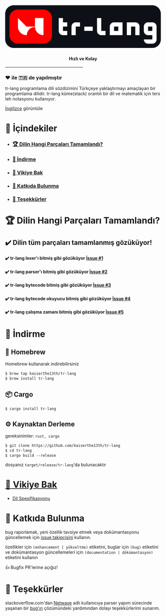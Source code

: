 # ![tr-lang](./img/logo/logo.png)
#### <center>Hızlı ve Kolay</center>
<hr style="width: 50%;">

### ❤️ ile 🇹🇷 de yapılmıştır


tr-lang programlama dili sözdizimini Türkçeye yaklaştırmayı amaçlayan bir programlama dilidir.
tr-lang küme(stack) orantılı bir dil ve matematik için ters leh notasyonu kullanıyor.

[İngilizce](README.md) görüntüle

# :triangular_flag_on_post: İçindekiler
- ### [:trophy: Dilin Hangi Parçaları Tamamlandı?](#trophy-dilin-hangi-parçaları-tamamlandı)
- ### [:rocket: İndirme](#rocket-i̇ndirme)
- ### [:book: Vikiye Bak](#book-vikiye-bak)
- ### [:handshake: Katkıda Bulunma](#handshake-katkıda-bulunma)
- ### [:scroll: Teşekkürler](#scroll-teşekkürler)

# :trophy: Dilin Hangi Parçaları Tamamlandı?


## ✔️ Dilin tüm parçaları tamamlanmış gözüküyor!

#### ✔️ tr-lang lexer'ı bitmiş gibi gözüküyor [İssue #1](https://github.com/kaiserthe13th/tr-lang/issues/1#issue-1027652152)<br>
#### ✔️ tr-lang parser'ı bitmiş gibi gözüküyor [İssue #2](https://github.com/kaiserthe13th/tr-lang/issues/2#issue-1027660436)<br>
#### ✔️ tr-lang bytecode bitmiş gibi gözüküyor [İssue #3](https://github.com/kaiserthe13th/tr-lang/issues/3#issue-1027661753)<br>
#### ✔️ tr-lang bytecode okuyucu bitmiş gibi gözüküyor [İssue #4](https://github.com/kaiserthe13th/tr-lang/issues/4#issue-1027663331)<br>
#### ✔️ tr-lang çalışma zamanı bitmiş gibi gözüküyor [İssue #5](https://github.com/kaiserthe13th/tr-lang/issues/5#issue-1027665033)<br>

# :rocket: İndirme

## :beer: Homebrew
Homebrew kullanarak indirebilirsiniz
```console
$ brew tap kaiserthe13th/tr-lang
$ brew install tr-lang
```

## :package: Cargo
```console
$ cargo install tr-lang
```

## :gear: Kaynaktan Derleme
gereksinimler: `rust, cargo`
```console
$ git clone https://github.com/kaiserthe13th/tr-lang
$ cd tr-lang
$ cargo build --release
```
dosyanız `target/release/tr-lang`'da bulunacaktır

# [:book: Vikiye Bak](https://github.com/kaiserthe13th/tr-lang/wiki/Anasayfa---TR)
- [Dil Spesifikasyonu](https://github.com/kaiserthe13th/tr-lang/wiki/Dil-Spesifikasyonu-TR)

# :handshake: Katkıda Bulunma
bug raporlamak, yeni özellik tavsiye etmek veya dokümantasyonu güncellemek için [issue takipçisini](https://github.com/kaiserthe13th/tr-lang/issues) kullanın.

özellikler için <span class="tag">`(enhancement | yükseltme)`</span> etiketini, buglar için <span class="tag">`(bug)`</span> etiketini ve dokümantasyon güncellemeleri için <span class="tag">`(documentation | dökümantasyon)`</span> etiketini kullanın

:+1: Bugfix PR'lerine açığız!

# :scroll: Teşekkürler

stackoverflow.com'dan [Netwave](https://stackoverflow.com/users/1695172/netwave) adlı kullanıcıya parser yapım sürecinde yaşanan bir [bug'ın](https://stackoverflow.com/questions/69635458/pattern-matching-does-not-allow-me-to-change-values/69636181#69636181) çözümündeki yardımından dolayı teşekkürlerimi sunarım.

